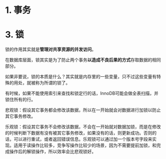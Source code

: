# 1. 事务



# 3. 锁

锁的作用其实就是**管理对共享资源的并发访问**。

在数据库层面，锁其实是为了防止两个事务**以造成不良后果的方式**存取数据的相同部分。

如果非要说，锁的本质是什么？其实就是内存里的一些变量，只不过这些变量有特殊的用处，就被称为所谓的锁了。

有时候，如果不能使用索引来查找和锁定行的话，InnoDB可能会做全表扫描，并锁住所有的行。


悲观锁：假设其它事务都会修改该数据，所以在一开始就会对数据进行加锁以防止其它事务修改。

乐观锁：假设其它事务不会修改该数据，不会在一开始就对数据加锁，而是在修改的时候判断下数据有没有被其它事务修改，如果没有的话，则更新成功。否则的话，可以进行重试，或者返回错误信息。乐观锁可以通过加一个版本号字段来实现。适用于读操作比较多，竞争写操作比较少的场景，因为不需要提前加锁，和完成操作后的解锁操作，所以效率会比悲观锁好。





